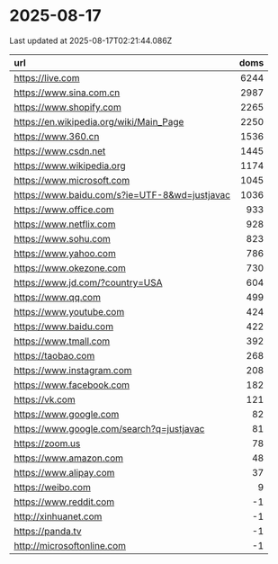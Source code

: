 # 2025-08-17

<!-- BEGIN -->
Last updated at 2025-08-17T02:21:44.086Z

url | doms
:- | -:
https://live.com | 6244
https://www.sina.com.cn | 2987
https://www.shopify.com | 2265
https://en.wikipedia.org/wiki/Main_Page | 2250
https://www.360.cn | 1536
https://www.csdn.net | 1445
https://www.wikipedia.org | 1174
https://www.microsoft.com | 1045
https://www.baidu.com/s?ie=UTF-8&wd=justjavac | 1036
https://www.office.com | 933
https://www.netflix.com | 928
https://www.sohu.com | 823
https://www.yahoo.com | 786
https://www.okezone.com | 730
https://www.jd.com/?country=USA | 604
https://www.qq.com | 499
https://www.youtube.com | 424
https://www.baidu.com | 422
https://www.tmall.com | 392
https://taobao.com | 268
https://www.instagram.com | 208
https://www.facebook.com | 182
https://vk.com | 121
https://www.google.com | 82
https://www.google.com/search?q=justjavac | 81
https://zoom.us | 78
https://www.amazon.com | 48
https://www.alipay.com | 37
https://weibo.com | 9
https://www.reddit.com | -1
http://xinhuanet.com | -1
https://panda.tv | -1
http://microsoftonline.com | -1
<!-- END -->
